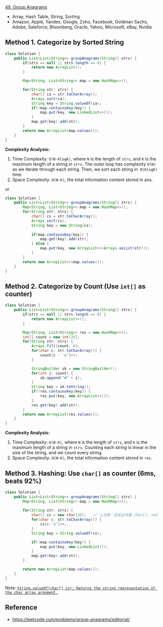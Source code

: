 [49. Group Anagrams](https://leetcode.com/problems/group-anagrams/description/)

* Array, Hash Table, String, Sorting
* Amazon, Apple, Yandex, Google, Zoho, Facebook, Goldman Sachs, Adobe, Saleforce, Bloomberg, Oracle, Yahoo, Microsoft, eBay, Nvidia


## Method 1. Categorize by Sorted String
```Java
class Solution {
    public List<List<String>> groupAnagrams(String[] strs) {
        if(strs == null || strs.length == 0) {
            return new ArrayList();
        }

        Map<String, List<String>> map = new HashMap<>();

        for(String str: strs) {
            char[] ca = str.toCharArray();
            Arrays.sort(ca);
            String key = String.valueOf(ca);
            if(!map.containsKey(key)) {
                map.put(key, new LinkedList<>());
            }
            map.get(key).add(str);
        }
        return new ArrayList(map.values());
    }
}
```
**Complexity Analysis:**
1. Time Complexity: `O(N·Klog⁡K)`, where `N` is the length of `strs`, and `K` is the maximum length of a string in `strs`. The outer loop has complexity `O(N)` as we iterate through each string. Then, we sort each string in` O(Klog⁡K)` time.
2. Space Complexity: `O(N·K)`, the total information content stored in ans.

or
```java
class Solution {
    public List<List<String>> groupAnagrams(String[] strs) {
        Map<String, List<String>> map = new HashMap<>();
        for(String str: strs) {
            char[] cs = str.toCharArray();
            Arrays.sort(cs);
            String key = new String(cs);
            
            if(map.containsKey(key)) {
                map.get(key).add(str);
            } else {
                map.put(key, new ArrayList<>(Arrays.asList(str)));
            }
        }
        return new ArrayList<>(map.values());
    }
}
```


## Method 2. Categorize by Count (Use `int[]` as counter)
```Java
class Solution {
    public List<List<String>> groupAnagrams(String[] strs) {
        if(strs == null || strs.length == 0) {
            return new ArrayList<>();
        }

        Map<String, List<String>> res = new HashMap<>();
        int[] count = new int[26];
        for(String str: strs) {
            Arrays.fill(count, 0);
            for(char c: str.toCharArray()) {
                count[c - 'a']++;
            }

            StringBuilder sb = new StringBuilder();
            for(int i: count) {
                sb.append("#" + i);
            }
            String key = sb.toString();
            if(!res.containsKey(key)) {
                res.put(key, new ArrayList<>());
            }
            res.get(key).add(str);
        }
        return new ArrayList(res.values());
    }
}
```
**Complexity Analysis:**
1. Time Complexity: `O(N·K)`, where `N` is the length of `strs`, and `K` is the maximum length of a string in `strs`. Counting each string is linear in the size of the string, and we count every string.
2. Space Complexity: `O(N·K)`, the total information content stored in `res`.


## Method 3. Hashing: Use `char[]` as counter (6ms, beats 92%)
```Java
class Solution {
    public List<List<String>> groupAnagrams(String[] strs) {
        Map<String, List<String>> map = new HashMap<>();
        
        for(String str: strs) {
            char[] cs = new char[26];   // ⚠️注意：此处必须是 char[], not int[]
            for(char c: str.toCharArray()) {
                cs[c-'a']++;
            }
            String key = String.valueOf(cs);

            if(!map.containsKey(key)) {
                map.put(key, new LinkedList());
            }
            map.get(key).add(str);
        }

        return new ArrayList(map.values());
    }
}
```
Note: [`String.valueOf(char[] cs): Returns the string representation of the char array argument.`](https://docs.oracle.com/en/java/javase/17/docs/api/java.base/java/lang/String.html#valueOf(char))


## Reference
* https://leetcode.com/problems/group-anagrams/editorial/